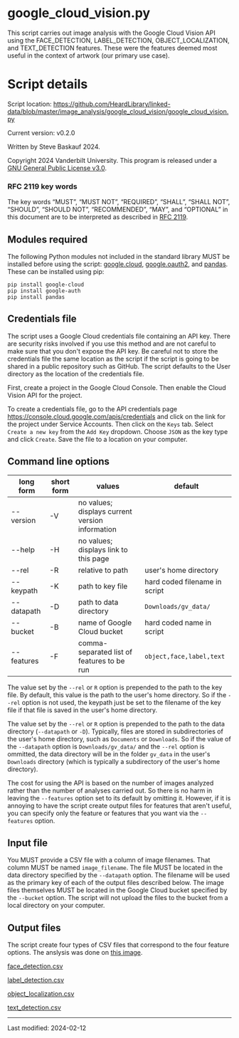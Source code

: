# google_cloud_vision.py

This script carries out image analysis with the Google Cloud Vision API using the FACE_DETECTION, LABEL_DETECTION, OBJECT_LOCALIZATION, and TEXT_DETECTION features. These were the features deemed most useful in the context of artwork (our primary use case). 

# Script details

Script location: <https://github.com/HeardLibrary/linked-data/blob/master/image_analysis/google_cloud_vision/google_cloud_vision.py>

Current version: v0.2.0

Written by Steve Baskauf 2024.

Copyright 2024 Vanderbilt University. This program is released under a [GNU General Public License v3.0](http://www.gnu.org/licenses/gpl-3.0).

### RFC 2119 key words

The key words “MUST”, “MUST NOT”, “REQUIRED”, “SHALL”, “SHALL NOT”, “SHOULD”, “SHOULD NOT”, “RECOMMENDED”, “MAY”, and “OPTIONAL” in this document are to be interpreted as described in [RFC 2119](https://tools.ietf.org/html/rfc2119).

## Modules required

The following Python modules not included in the standard library MUST be installed before using the script: [google.cloud](https://pypi.org/project/google-cloud/), [google.oauth2](https://pypi.org/project/google-auth/), and [pandas](https://pypi.org/project/pandas/). These can be installed using pip:

```
pip install google-cloud
pip install google-auth
pip install pandas
```

## Credentials file

The script uses a Google Cloud credentials file containing an API key. There are security risks involved if you use this method and are not careful to make sure that you don't expose the API key. Be careful not to store the credentials file the same location as the script if the script is going to be shared in a public repository such as GitHub. The script defaults to the User directory as the location of the credentials file. 

First, create a project in the Google Cloud Console. Then enable the Cloud Vision API for the project.

To create a credentials file, go to the API credentials page <https://console.cloud.google.com/apis/credentials> and click on the link for the project under Service Accounts. Then click on the `Keys` tab. Select `Create a new key` from the `Add Key` dropdown. Choose `JSON` as the key type and click `Create`. Save the file to a location on your computer.

## Command line options

| long form | short form | values | default |
| --------- | ---------- | ------ | ------- |
| --version | -V | no values; displays current version information |  |
| --help | -H | no values; displays link to this page |  |
| --rel | -R | relative to path | user's home directory |
| --keypath | -K | path to key file | hard coded filename in script |
| --datapath | -D | path to data directory | `Downloads/gv_data/` |
| --bucket | -B | name of Google Cloud bucket | hard coded name in script |
| --features | -F | comma-separated list of features to be run | `object,face,label,text` |

The value set by the `--rel` or `R` option is prepended to the path to the key file. By default, this value is the path to the user's home directory. So if the `--rel` option is not used, the keypath just be set to the filename of the key file if that file is saved in the user's home directory.

The value set by the `--rel` or `R` option is prepended to the path to the data directory (`--datapath` or `-D`). Typically, files are stored in subdirectories of the user's home directory, such as `Documents` or `Downloads`. So if the value of the `--datapath` option is `Downloads/gv_data/` and the `--rel` option is ommitted, the data directory will be in the folder `gv_data` in the user's `Downloads` directory (which is typically a subdirectory of the user's home directory).

The cost for using the API is based on the number of images analyzed rather than the number of analyses carried out. So there is no harm in leaving the `--features` option set to its default by omitting it. However, if it is annoying to have the script create output files for features that aren't useful, you can specify only the feature or features that you want via the `--features` option. 

## Input file

You MUST provide a CSV file with a column of image filenames. That column MUST be named `image_filename`. The file MUST be located in the data directory specified by the `--datapath` option. The filename will be used as the primary key of each of the output files described below. The image files themselves MUST be located in the Google Cloud bucket specified by the `--bucket` option. The script will not upload the files to the bucket from a local directory on your computer.

## Output files

The script create four types of CSV files that correspond to the four feature options. The anslysis was done on [this image](https://commons.wikimedia.org/wiki/File:Interchurch_World_Movement_-_Vanderbilt_Fine_Arts_Gallery_-_1979.1140P.tif).

[face_detection.csv](face_detection.csv)

[label_detection.csv](label_detection.csv)

[object_localization.csv](object_localization.csv)

[text_detection.csv](text_detection.csv)

----
Last modified: 2024-02-12
